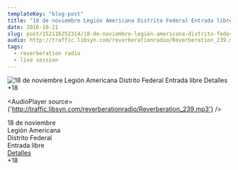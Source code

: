 ```yaml
---
templateKey: "blog-post"
title: "18 de noviembre Legión Americana Distrito Federal Entrada libre Detalles +18 "
date: 2016-10-21
slug: post/152116252314/18-de-noviembre-legión-americana-distrito-federal
audio: http://traffic.libsyn.com/reverberationradio/Reverberation_239.mp3
tags:
  - reverberation radio
  - live session
---
```


![18 de noviembre Legión Americana Distrito Federal Entrada libre Detalles +18 ](../images/630d5b37e5558599bd3e718eefb17c2435ca168cdc1c6377cac4be3848fd24ea.jpg)

<AudioPlayer source={'http://traffic.libsyn.com/reverberationradio/Reverberation_239.mp3'} />

<p>18 de noviembre<br />Legión Americana<br />Distrito Federal<br />Entrada libre<br /><a href="https://www.facebook.com/events/666017273552909/">Detalles</a><br />+18&nbsp;</p>
